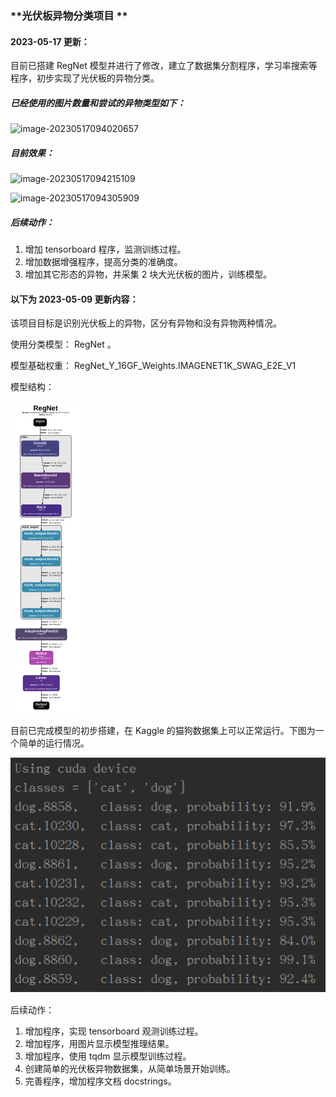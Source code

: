 ### **光伏板异物分类项目 **



#### 2023-05-17 更新：

目前已搭建 RegNet 模型并进行了修改，建立了数据集分割程序，学习率搜索等程序，初步实现了光伏板的异物分类。

##### 已经使用的图片数量和尝试的异物类型如下：

![image-20230517094020657](/home/drin/work/upload_to_github/foreign_matter_classification_2023_05_09/assets/image-20230517094020657.png)

##### 目前效果：

![image-20230517094215109](/home/drin/work/upload_to_github/foreign_matter_classification_2023_05_09/assets/image-20230517094215109.png)  

![image-20230517094305909](/home/drin/work/upload_to_github/foreign_matter_classification_2023_05_09/assets/image-20230517094305909.png) 

##### 后续动作：

1. 增加 tensorboard 程序，监测训练过程。
2. 增加数据增强程序，提高分类的准确度。
3. 增加其它形态的异物，并采集 2 块大光伏板的图片，训练模型。



#### 以下为 2023-05-09 更新内容：

该项目目标是识别光伏板上的异物，区分有异物和没有异物两种情况。

使用分类模型： RegNet 。

模型基础权重： RegNet_Y_16GF_Weights.IMAGENET1K_SWAG_E2E_V1

模型结构：

​	<img src="assets/image-20230509175259505.png" alt="image-20230509175259505" style="zoom: 50%;" />

目前已完成模型的初步搭建，在 Kaggle 的猫狗数据集上可以正常运行。下图为一个简单的运行情况。

![image-20230509174747423](assets/image-20230509174747423.png)

后续动作：

1. 增加程序，实现 tensorboard 观测训练过程。
2. 增加程序，用图片显示模型推理结果。
3. 增加程序，使用 tqdm 显示模型训练过程。
4. 创建简单的光伏板异物数据集，从简单场景开始训练。
5. 完善程序，增加程序文档 docstrings。

